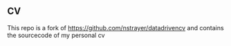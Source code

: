 ## CV

This repo is a fork of https://github.com/nstrayer/datadrivencv and contains the sourcecode of my personal cv